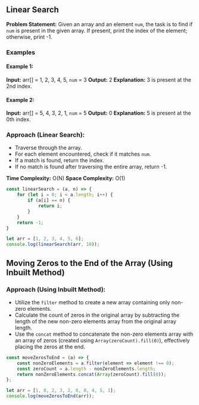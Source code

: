 ## Linear Search

**Problem Statement:** Given an array and an element `num`, the task is to find if `num` is present in the given array. If present, print the index of the element; otherwise, print -1.

### Examples

#### Example 1:
**Input:** arr[] = 1, 2, 3, 4, 5, `num` = 3
**Output:** 2
**Explanation:** 3 is present at the 2nd index.

#### Example 2:
**Input:** arr[] = 5, 4, 3, 2, 1, `num` = 5
**Output:** 0
**Explanation:** 5 is present at the 0th index.

### Approach (Linear Search):

- Traverse through the array.
- For each element encountered, check if it matches `num`.
- If a match is found, return the index.
- If no match is found after traversing the entire array, return -1.

**Time Complexity:** O(N)
**Space Complexity:** O(1)

```javascript
const linearSearch = (a, n) => {
    for (let i = 0; i < a.length; i++) {
        if (a[i] == n) {
            return i;
        }
    }
    return -1;
}

let arr = [1, 2, 3, 4, 5, 6];
console.log(linearSearch(arr, 10));
```

## Moving Zeros to the End of the Array (Using Inbuilt Method)

### Approach (Using Inbuilt Method):

- Utilize the `filter` method to create a new array containing only non-zero elements.
- Calculate the count of zeros in the original array by subtracting the length of the new non-zero elements array from the original array length.
- Use the `concat` method to concatenate the non-zero elements array with an array of zeros (created using `Array(zeroCount).fill(0)`), effectively placing the zeros at the end.

```javascript
const moveZerosToEnd = (a) => {
    const nonZeroElements = a.filter(element => element !== 0);
    const zeroCount = a.length - nonZeroElements.length;
    return nonZeroElements.concat(Array(zeroCount).fill(0));
};

let arr = [1, 0, 2, 3, 2, 0, 0, 4, 5, 1];
console.log(moveZerosToEnd(arr));